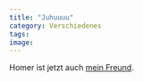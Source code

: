 ```yaml
---
title: "Juhuuuu"
category: Verschiedenes
tags: 
image: 
---
```


Homer ist jetzt auch [mein Freund](http://www.myspace.com/misantropolis).